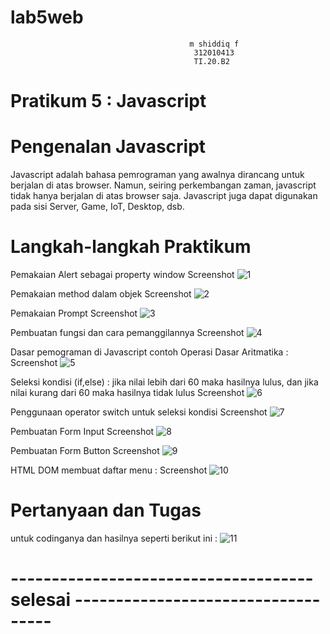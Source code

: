 # lab5web
                                            m shiddiq f
                                             312010413
                                             TI.20.B2
# Pratikum 5 : Javascript
# Pengenalan Javascript
Javascript adalah bahasa pemrograman yang awalnya dirancang untuk berjalan di atas browser. Namun, seiring perkembangan zaman, javascript tidak hanya berjalan di atas browser saja. Javascript juga dapat digunakan pada sisi Server, Game, IoT, Desktop, dsb.

# Langkah-langkah Praktikum


Pemakaian Alert sebagai property window Screenshot
![1](https://user-images.githubusercontent.com/73062038/163055927-033f3e71-829b-4f2a-93ef-8a6c47ad8dad.jpg)

Pemakaian method dalam objek Screenshot
![2](https://user-images.githubusercontent.com/73062038/163055947-724c68df-197f-4a0c-ba37-fd90994ff175.jpg)

Pemakaian Prompt Screenshot
![3](https://user-images.githubusercontent.com/73062038/163055967-8d521a6c-05fc-4f06-b95a-28959ce038b2.jpg)

Pembuatan fungsi dan cara pemanggilannya Screenshot
![4](https://user-images.githubusercontent.com/73062038/163056024-92b0c925-39bb-4052-87e8-cdec9d819d91.jpg)

Dasar pemograman di Javascript contoh Operasi Dasar Aritmatika : Screenshot
![5](https://user-images.githubusercontent.com/73062038/163056067-1b786488-daad-45e8-8cad-fb9e035f9d76.jpg)


Seleksi kondisi (if,else) : jika nilai lebih dari 60 maka hasilnya lulus, dan jika nilai kurang dari 60 maka hasilnya tidak lulus Screenshot
![6](https://user-images.githubusercontent.com/73062038/163056123-f901ada3-5994-4ef3-a3c7-15113deba45d.jpg)

Penggunaan operator switch untuk seleksi kondisi Screenshot
![7](https://user-images.githubusercontent.com/73062038/163056142-7b18bb4c-0544-4b46-864c-3071470e03ce.jpg)

Pembuatan Form Input Screenshot
![8](https://user-images.githubusercontent.com/73062038/163056193-4178a7e9-8ff7-4742-aa95-172f5c2d2613.jpg)

Pembuatan Form Button Screenshot
![9](https://user-images.githubusercontent.com/73062038/163056206-c4df552f-c6ff-4785-af8c-4fa289702e68.jpg)

HTML DOM membuat daftar menu : Screenshot
![10](https://user-images.githubusercontent.com/73062038/163056234-fb0f5dc2-7fe7-4d4d-9491-158df6daf865.jpg)

# Pertanyaan dan Tugas
untuk codinganya dan hasilnya seperti berikut ini :
![11](https://user-images.githubusercontent.com/73062038/163056260-0c193ec5-85ba-4d3e-96c9-470b905dc620.jpg)
# ------------------------------------- selesai -----------------------------------
